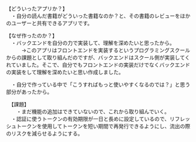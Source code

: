 【どういったアプリか？】<br/>
　・自分の読んだ書籍がどういった書籍なのか？と、その書籍のレビューをほかのユーザーと共有できるアプリです。

【なぜ作ったのか？】<br/>
　・バックエンドを自分の力で実装して、理解を深めたいと思ったから。<br/>
　　　→このアプリはフロントエンドを実装するというプログラミングスクールからの課題として取り組んだのですが、バックエンドはスクール側が実装してくれていました。そこで、自分でもフロントエンドの実装だけでなくバックエンドの実装をして理解を深めたいと思い作成しました。

　・自分で作っている中で「こうすればもっと使いやすくなるのでは？」と思う部分があったから。

　【課題】<br/>
　　・まだ機能の追加はできていないので、これから取り組んでいく。<br/>
  　・認証に使うトークンの有効期限が一日と長めに設定しているので、リフレッシュトークンを使用してトークンを短い期間で再発行できるようにし、流出の際のリスクを減らせるようにする。